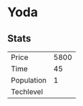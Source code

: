 # Yoda

## Stats

<table>
    <tr>
        <td>Price</td>
        <td>5800</td>
    </tr>
    <tr>
        <td>Time</td>
        <td>45</td>
    </tr>
    <tr>
        <td>Population</td>
        <td>1</td>
    </tr>
    <tr>
        <td>Techlevel</td>
        <td></td>
    </tr>
</table>
